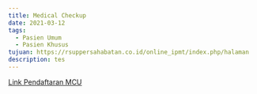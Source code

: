 ```yaml
---
title: Medical Checkup
date: 2021-03-12
tags:
  - Pasien Umum
  - Pasien Khusus
tujuan: https://rsuppersahabatan.co.id/online_ipmt/index.php/halaman
description: tes
---
```


[Link Pendaftaran MCU](https://www.rsuppersahabatan.co.id/online_ipmt/index.php/halaman)
